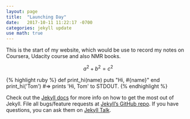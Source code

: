```yaml
---
layout: page
title:  "Launching Day"
date:   2017-10-11 11:22:17 -0700
categories: jekyll update
use math: true
---
```

This is the start of my website, which would be use to record my notes on Coursera, Udacity course and also NMR books.

$$a^2 + b^2 = c^2$$

{% highlight ruby %}
def print_hi(name)
  puts "Hi, #{name}"
end
print_hi('Tom')
#=> prints 'Hi, Tom' to STDOUT.
{% endhighlight %}

Check out the [Jekyll docs][jekyll-docs] for more info on how to get the most out of Jekyll. File all bugs/feature requests at [Jekyll’s GitHub repo][jekyll-gh]. If you have questions, you can ask them on [Jekyll Talk][jekyll-talk].

[jekyll-docs]: https://jekyllrb.com/docs/home
[jekyll-gh]:   https://github.com/jekyll/jekyll
[jekyll-talk]: https://talk.jekyllrb.com/
